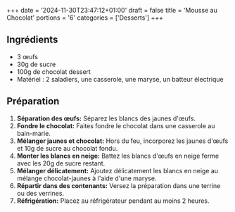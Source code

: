 +++
date = '2024-11-30T23:47:12+01:00'
draft = false
title = 'Mousse au Chocolat'
portions = '6'
categories = ['Desserts']
+++

## Ingrédients

- 3 œufs
- 30g de sucre
- 100g de chocolat dessert
- Matériel : 2 saladiers, une casserole, une maryse, un batteur électrique

## Préparation

1. **Séparation des œufs:** Séparez les blancs des jaunes d'œufs.
2. **Fondre le chocolat:** Faites fondre le chocolat dans une casserole au bain-marie.
3. **Mélanger jaunes et chocolat:** Hors du feu, incorporez les jaunes d'œufs et 10g de sucre au chocolat fondu.
4. **Monter les blancs en neige:** Battez les blancs d'œufs en neige ferme avec les 20g de sucre restant.
5. **Mélanger délicatement:** Ajoutez délicatement les blancs en neige au mélange chocolat-jaunes à l'aide d'une maryse.
6. **Répartir dans des contenants:** Versez la préparation dans une terrine ou des verrines.
7. **Réfrigération:** Placez au réfrigérateur pendant au moins 2 heures.
